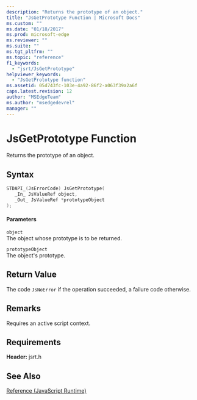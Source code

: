 ```yaml
---
description: "Returns the prototype of an object."
title: "JsGetPrototype Function | Microsoft Docs"
ms.custom: ""
ms.date: "01/18/2017"
ms.prod: microsoft-edge
ms.reviewer: ""
ms.suite: ""
ms.tgt_pltfrm: ""
ms.topic: "reference"
f1_keywords: 
  - "jsrt/JsGetPrototype"
helpviewer_keywords: 
  - "JsGetPrototype function"
ms.assetid: 05d743fc-103e-4a92-86f2-a063f39a2a6f
caps.latest.revision: 12
author: "MSEdgeTeam"
ms.author: "msedgedevrel"
manager: ""
---
```

# JsGetPrototype Function
Returns the prototype of an object.  
  
## Syntax  
  
```cpp  
STDAPI_(JsErrorCode) JsGetPrototype(  
   _In_ JsValueRef object,  
   _Out_ JsValueRef *prototypeObject  
);  
```  
  
#### Parameters  
 `object`  
 The object whose prototype is to be returned.  
  
 `prototypeObject`  
 The object's prototype.  
  
## Return Value  
 The code `JsNoError` if the operation succeeded, a failure code otherwise.  
  
## Remarks  
 Requires an active script context.  
  
## Requirements  
 **Header:** jsrt.h  
  
## See Also  
 [Reference (JavaScript Runtime)](../chakra-hosting/reference-javascript-runtime.md)
